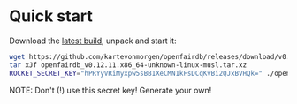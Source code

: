 # Quick start

Download the [latest build](https://github.com/kartevonmorgen/openfairdb/releases/download/v0.12.11/openfairdb_v0.12.11.x86_64-unknown-linux-musl.tar.xz),
unpack and start it:

```sh
wget https://github.com/kartevonmorgen/openfairdb/releases/download/v0.12.11/openfairdb_v0.12.11.x86_64-unknown-linux-musl.tar.xz
tar xJf openfairdb_v0.12.11.x86_64-unknown-linux-musl.tar.xz
ROCKET_SECRET_KEY="hPRYyVRiMyxpw5sBB1XeCMN1kFsDCqKvBi2QJxBVHQk=" ./openfairdb
```

NOTE: Don't (!) use this secret key! Generate your own!
